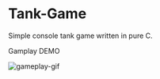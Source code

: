 # Tank-Game
Simple console tank game written in pure C.

Gamplay DEMO

![gameplay-gif](logo)

[logo]: gameplay1.gif "Logo Title Text 2"


